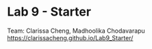 # Lab 9 - Starter
Team: Clarissa Cheng, Madhoolika Chodavarapu
https://clarissacheng.github.io/Lab9_Starter/